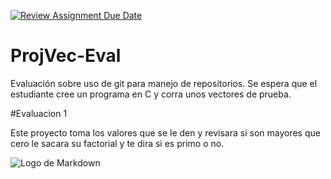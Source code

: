 [![Review Assignment Due Date](https://classroom.github.com/assets/deadline-readme-button-24ddc0f5d75046c5622901739e7c5dd533143b0c8e959d652212380cedb1ea36.svg)](https://classroom.github.com/a/L-l2uhAO)
# ProjVec-Eval
Evaluación sobre uso de git para manejo de repositorios. Se espera que el estudiante cree un programa en C y corra unos vectores de prueba. 

#Evaluacion 1

Este proyecto toma los valores que se le den y revisara si son mayores que cero le sacara su factorial y te dira si es primo o no. 

![Logo de Markdown](C:\Users\Hermes\Documents\Evaluacion\git-fundamentals-Hemres08\Imagenes)

